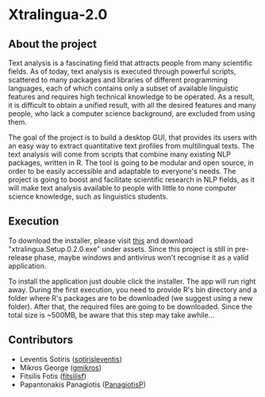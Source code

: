 # Xtralingua-2.0
## About the project
Text analysis is a fascinating field that attracts people from many scientific fields. As of today, text analysis is executed through powerful scripts, scattered to many packages and libraries of different programming languages, each of which contains only a subset of available linguistic features and requires high technical knowledge to be operated. As a result, it is difficult to obtain a unified result, with all the desired features and many people, who lack a computer science background, are excluded from using them.

The goal of the project is to build a desktop GUI, that provides its users with an easy way to extract quantitative text profiles from multilingual texts. The text analysis will come from scripts that combine many existing NLP packages, written in R. The tool is going to be modular and open source, in order to be easily accessible and adaptable to everyone's needs. The project is going to boost and facilitate scientific research in NLP fields, as it will make text analysis available to people with little to none computer science knowledge, such as linguistics students.

## Execution
To download the installer, please visit [this](https://github.com/hocrt/Xtralingua-2.0/releases/tag/v0.2.0) and download "xtralingua.Setup.0.2.0.exe" under assets. Since this project is still in
pre-release phase, maybe windows and antivirus won't recognise it as a valid application.

To install the application just double click the installer. The app will run right away.
During the first execution, you need to provide R's bin directory and a folder where R's packages are to be downloaded (we suggest using a new folder).
After that, the required files are going to be downloaded. Since the total size is ~500MB, be aware that this step may take awhile...

## Contributors
 * Leventis Sotiris ([sotirisleventis](https://github.com/sotirisleventis))
 * Mikros George ([gmikros](https://github.com/gmikros))
 * Fitsilis Fotis ([fitsilisf](https://github.com/fitsilisf))
 * Papantonakis Panagiotis ([PanagiotisP](https://github.com/PanagiotisP))
  
